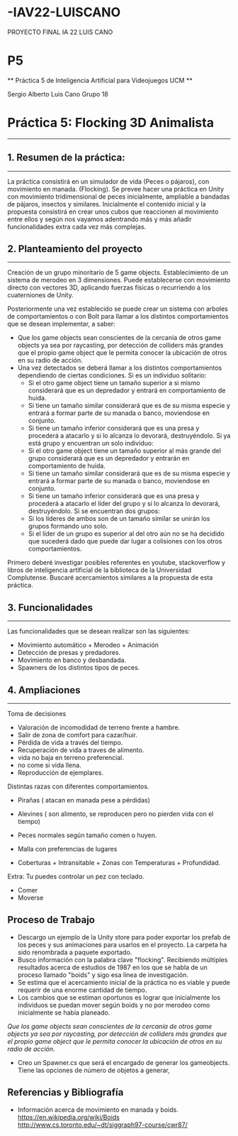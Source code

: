 # -IAV22-LUISCANO
PROYECTO FINAL IA 22 LUIS CANO
# P5
** Práctica 5 de Inteligencia Artificial para Videojuegos UCM **

Sergio Alberto Luis Cano Grupo 18


# Práctica 5: Flocking 3D Animalista
------

## 1. Resumen de la práctica:
------
La práctica consistirá en un simulador de vida (Peces o pájaros), con movimiento en manada. (Flocking).
Se prevee hacer una práctica en Unity con movimiento tridimensional de peces inicialmente, ampliable a bandadas de pájaros, insectos y similares.
Inicialmente el contenido inicial y la propuesta consistirá en crear unos cubos que reaccionen al movimiento entre ellos y según nos vayamos adentrando más y más añadir funcionalidades extra cada vez más complejas.

## 2. Planteamiento del proyecto
------

Creación de un grupo minoritario de 5 game objects.
Establecimiento de un sistema de merodeo en 3 dimensiones. Puede establecerse con movimiento directo con vectores 3D, aplicando fuerzas físicas o recurriendo a los cuaterniones de Unity.

Posteriormente una vez establecido se puede crear un sistema con arboles de comportamientos o con Bolt para llamar a los distintos comportamientos que se desean implementar, a saber:
- Que los game objects sean conscientes de la cercanía de otros game objects ya sea por raycasting, por detección de colliders más grandes que el propio game object
que le permita conocer la ubicación de otros en su radio de acción.
- Una vez detectados se deberá llamar a los distintos comportamientos dependiendo de ciertas condiciones.
Si es un individuo solitario:
  * Si el otro game object tiene un tamaño superior a si mismo considerará que es un depredador y entrará en comportamiento de huida.
  * Si tiene un tamaño similar considerará que es de su misma especie y entrará a formar parte de su manada o banco, moviendose en conjunto.
  * Si tiene un tamaño inferior considerará que es una presa y procederá a atacarlo y si lo alcanza lo devorará, destruyéndolo.
Si ya está grupo y encuentran un solo individuo:
  * Si el otro game object tiene un tamaño superior al más grande del grupo considerará que es un depredador y entrarán en comportamiento de huida.
  * Si tiene un tamaño similar considerará que es de su misma especie y entrará a formar parte de su manada o banco, moviendose en conjunto.
  * Si tiene un tamaño inferior considerará que es una presa y procederá a atacarlo el líder del grupo y si lo alcanza lo devorará, destruyéndolo.
Si se encuentran dos grupos:
  * Si los líderes de ambos son de un tamaño similar se unirán los grupos formando uno solo.
  * Si el líder de un grupo es superior al del otro aún no se ha decidido que sucederá dado que puede dar lugar a colisiones con los otros comportamientos.
  

Primero deberé investigar posibles referentes en youtube, stackoverflow y libros de inteligencia artificial de la biblioteca de la Universidad Complutense.
Buscaré acercamientos similares a la propuesta de esta práctica.


## 3. Funcionalidades
------

Las funcionalidades que se desean realizar son las siguientes:

- Movimiento automático + Merodeo + Animación
- Detección de presas y predadores.
- Movimiento en banco y desbandada.
- Spawners de los distintos tipos de peces.


## 4. Ampliaciones
------

Toma de decisiones
- Valoración de incomodidad de terreno frente a hambre.
- Salir de zona de comfort para cazar/huir.
- Pérdida de vida a través del tiempo.
- Recuperación de vida a traves de alimento.
- vida no baja en terreno preferencial.
- no come si vida llena.
- Reproducción de ejemplares.

Distintas razas con diferentes comportamientos.
- Pirañas ( atacan en manada pese a pérdidas)
- Alevines ( son alimento, se reproducen pero no pierden vida con el tiempo)
- Peces normales según tamaño comen o huyen.

- Malla con preferencias de lugares
- Coberturas + Intransitable + Zonas con Temperaturas + Profundidad.

Extra:
Tu puedes controlar un pez con teclado. 
- Comer 
- Moverse 

## Proceso de Trabajo

- Descargo un ejemplo de la Unity store para poder exportar los prefab de los peces y sus animaciones para usarlos en el proyecto.
La carpeta ha sido renombrada a paquete exportado.
- Busco información con la palabra clave "flocking". Recibiendo múltiples resultados acerca de estudios de 1987 en los que se habla de un proceso llamado "boids" y sigo esa línea de investigación.
- Se estima que el acercamiento inicial de la práctica no es viable y puede requerir de una enorme cantidad de tiempo.
- Los cambios que se estiman oportunos es lograr que inicialmente los individuos se puedan mover según boids y no por merodeo como inicialmente se había planeado.

*Que los game objects sean conscientes de la cercanía de otros game objects ya sea por raycasting, por detección de colliders más grandes que el propio game object
que le permita conocer la ubicación de otros en su radio de acción.*

- Creo un Spawner.cs que será el encargado de generar los gameobjects. Tiene las opciones de número de objetos a generar,

## Referencias y Bibliografía

- Información acerca de movimiento en manada y boids.
  https://en.wikipedia.org/wiki/Boids
  http://www.cs.toronto.edu/~dt/siggraph97-course/cwr87/
